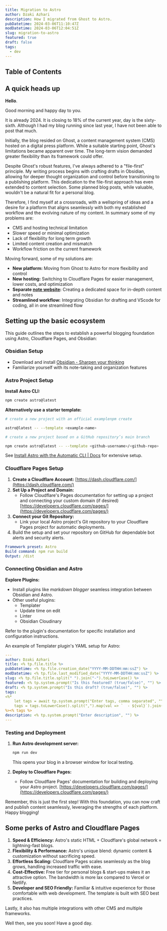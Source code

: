 ```yaml
---
title: Migration to Astro
author: Dzaki Azhari
description: How I migrated from Ghost to Astro.
pubDatetime: 2024-03-06T11:10:47Z
modDatetime: 2024-03-06T12:04:51Z
slug: migration-to-astro
featured: true
draft: false
tags:
  - dev
---
```


## Table of Contents

## A quick heads up

**Hello**.

Good morning and happy day to you.

It is already 2024. It is closing to 18% of the current year, day is the sixty-sixth. Although I had my blog running since last year, I have not been able to post that much.

Initially, the blog resided on Ghost, a content management system (CMS) hosted on a digital press platform. While a suitable starting point, Ghost's limitations became apparent over time. The long-term vision demanded greater flexibility than its framework could offer.

Despite Ghost's robust features, I've always adhered to a "file-first" principle. My writing process begins with crafting drafts in Obsidian, allowing for deeper thought organization and control before transitioning to a publishing platform. This dedication to the file-first approach has even extended to content selection. Some planned blog posts, while valuable, wouldn't be a natural fit for a personal blog.

Therefore, I find myself at a crossroads, with a wellspring of ideas and a desire for a platform that aligns seamlessly with both my established workflow and the evolving nature of my content. In summary some of my problems are:

- CMS and hosting technical limitation
- Slower speed or minimal optimization
- Lack of flexibility for long term growth
- Limited content creation and mismatch
- Workflow friction on the current framework

Moving forward, some of my solutions are:

- **New platform:** Moving from Ghost to Astro for more flexibility and control
- **New hosting:** Switching to Cloudflare Pages for easier management, lower costs, and optimization
- **Separate [note website](https://notes.dzakiazhari.com):** Creating a dedicated space for in-depth content and notes
- **Streamlined workflow:** Integrating Obsidian for drafting and VScode for coding, all in one streamlined flow

## Setting up the basic ecosystem

This guide outlines the steps to establish a powerful blogging foundation using Astro, Cloudflare Pages, and Obsidian:

### Obsidian Setup

- Download and install [Obsidian - Sharpen your thinking](https://obsidian.md)
- Familiarize yourself with its note-taking and organization features

### Astro Project Setup

**Install Astro CLI:**

```bash
npm create astro@latest
```

**Alternatively use a starter template:**

```bash
# create a new project with an official examplenpm create

astro@latest -- --template <example-name>

# create a new project based on a GitHub repository’s main branch

npm create astro@latest -- --template <github-username>/<github-repo>
```

See [Install Astro with the Automatic CLI | Docs](https://docs.astro.build/en/install/auto/) for extensive setup.

### Cloudflare Pages Setup

1. **Create a Cloudflare Account:** [https://dash.cloudflare.com/](https://dash.cloudflare.com/)
2. **Set Up a Project and Domain:**
   - Follow Cloudflare's Pages documentation for setting up a project and connecting your custom domain (if desired) [https://developers.cloudflare.com/pages/](https://developers.cloudflare.com/pages/)
3. **Connect your Git Repository:**
   - Link your local Astro project's Git repository to your Cloudflare Pages project for automatic deployments.
4. Build the setup and set your repository on GitHub for dependable bot alerts and security alerts.

```yaml title="Build Preset"
Framework preset: Astro
Build command: npm run build
Output: /dist
```

### Connecting Obsidian and Astro

**Explore Plugins:**

- Install plugins like _markdown blogger_ seamless integration between Obsidian and Astro.
- Other useful plugins:
  - Templater
  - Update time on edit
  - Linter
  - Obsidian Cloudinary

Refer to the plugin's documentation for specific installation and configuration instructions.

An example of Templater plugin's YAML setup for Astro:

<!-- prettier-ignore -->
```yaml title="Templater Frontmatter"
---
author: Dzaki Azhari
title: <% tp.file.title %>
pubDatetime: <% tp.file.creation_date("YYYY-MM-DDTHH:mm:ssZ") %>
modDatetime: <% tp.file.last_modified_date("YYYY-MM-DDTHH:mm:ssZ") %>
slug: <% tp.file.title.split(" ").join("-").toLowerCase() %>
featured: <% tp.system.prompt("Is this featured? (true/false)", "") %>
draft: <% tp.system.prompt("Is this draft? (true/false)", "") %>
tags:
<%*
    let tags = await tp.system.prompt("Enter tags, comma separated", "")
    tags = tags.toLowerCase().split(",").map(val => `  - ${val}`).join("\n")
%><% tags %>
description: <% tp.system.prompt("Enter description", "") %>
---

```

### Testing and Deployment

1. **Run Astro development server:**

   ```bash
   npm run dev
   ```

   This opens your blog in a browser window for local testing.

2. **Deploy to Cloudflare Pages:**
   - Follow Cloudflare Pages' documentation for building and deploying your Astro project. [https://developers.cloudflare.com/pages/](https://developers.cloudflare.com/pages/)

Remember, this is just the first step! With this foundation, you can now craft and publish content seamlessly, leveraging the strengths of each platform. Happy blogging!

## Some perks of Astro and Cloudflare Pages

1. **Speed & Efficiency:** Astro's static HTML + Cloudflare's global network = lightning-fast blogs.
2. **Flexibility & Performance:** Astro's unique blend: dynamic content & customization without sacrificing speed.
3. **Effortless Scaling:** Cloudflare Pages scales seamlessly as the blog grows, handling increased traffic with ease.
4. **Cost-Effective:** Free tier for personal blogs & start-ups makes it an attractive option. The bandwidth is more lax compared to Vercel or Netlify.
5. **Developer and SEO Friendly:** Familiar & intuitive experience for those comfortable with web development. The template is built with SEO best practices.

Lastly, it also has multiple integrations with other CMS and multiple frameworks.

Well then, see you soon! Have a good day.
